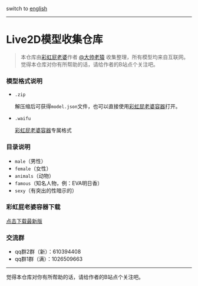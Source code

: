 switch to [english](README_en.md)

---

# Live2D模型收集仓库

> 本仓库由[彩虹屁老婆](https://github.com/ezshine/live2d-model-collections/releases)作者 [@大帅老猿](https://space.bilibili.com/422646817) 收集整理，所有模型均来自互联网。觉得本仓库对你有所帮助的话，请给作者的B站点个关注吧。

### 模型格式说明

- `.zip`

  解压缩后可获得`model.json`文件，也可以直接使用[彩虹屁老婆容器](https://github.com/ezshine/live2d-model-collections/releases)打开。

- `.waifu`

  [彩虹屁老婆容器](https://github.com/ezshine/live2d-model-collections/releases)专属格式

### 目录说明

- `male`（男性）
- `female`（女性）
- `animals`（动物）
- `famous`（知名人物，例：EVA明日香）
- `sexy`（有突出的性暗示的）

### 彩虹屁老婆容器下载

[点击下载最新版](https://github.com/ezshine/live2d-model-collections/releases)

### 交流群

- qq群2群（新）：610394408
- qq群1群（满）：1026509663


---

觉得本仓库对你有所帮助的话，请给作者的B站点个关注吧。